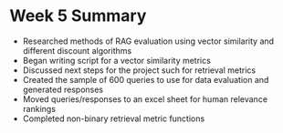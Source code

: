 # Week 5 Summary
* Researched methods of RAG evaluation using vector similarity and different discount algorithms
* Began writing script for a vector similarity metrics
* Discussed next steps for the project such for retrieval metrics
* Created the sample of 600 queries to use for data evaluation and generated responses
* Moved queries/responses to an excel sheet for human relevance rankings
* Completed non-binary retrieval metric functions
